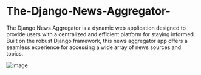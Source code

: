 # The-Django-News-Aggregator-
The Django News Aggregator is a dynamic web application designed to provide users with a centralized and efficient platform for staying informed. Built on the robust Django framework, this news aggregator app offers a seamless experience for accessing a wide array of news sources and topics.

![image](https://github.com/AyushPanwar0705/The-Django-News-Aggregator-/assets/115878989/ffd26a07-8b12-4588-8e00-23f083467c3e)
